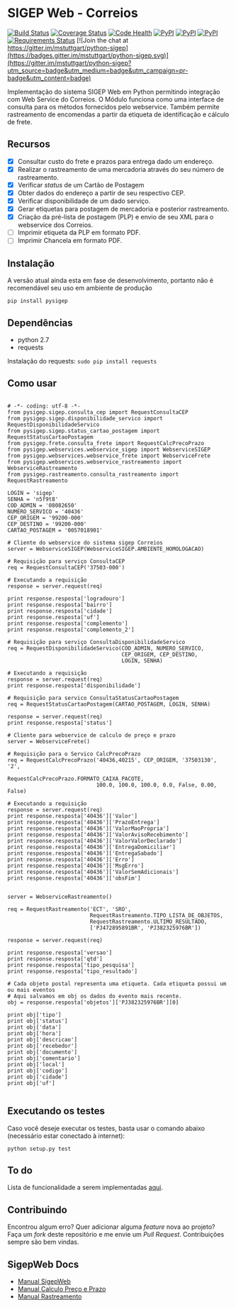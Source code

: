 SIGEP Web - Correios
====================

[![Build Status](https://travis-ci.org/mstuttgart/pysigep.svg?branch=develop)](https://travis-ci.org/mstuttgart/pysigep)
[![Coverage Status](https://coveralls.io/repos/github/trocafone/pysigep/badge.svg?branch=python3)](https://coveralls.io/github/trocafone/pysigep?branch=python3)
[![Code Health](https://landscape.io/github/mstuttgart/pysigep/develop/landscape.svg?style=flat)](https://landscape.io/github/mstuttgart/pysigep/develop)
[![PyPI](https://img.shields.io/pypi/status/pysigep.svg?maxAge=2592000)]()
[![PyPI](https://img.shields.io/pypi/v/pysigep.svg?maxAge=2592000)](https://pypi.python.org/pypi/pysigep)
[![PyPI](https://img.shields.io/pypi/pyversions/pysigep.svg?maxAge=2592000)]()
[![Requirements Status](https://requires.io/github/mstuttgart/pysigep/requirements.svg?branch=develop)](https://requires.io/github/mstuttgart/pysigep/requirements/?branch=develop)
[![Join the chat at https://gitter.im/mstuttgart/python-sigep](https://badges.gitter.im/mstuttgart/python-sigep.svg)](https://gitter.im/mstuttgart/python-sigep?utm_source=badge&utm_medium=badge&utm_campaign=pr-badge&utm_content=badge)

Implementação do sistema SIGEP Web em Python permitindo integração com Web Service do Correios. O Módulo funciona como uma interface de consulta para os métodos fornecidos pelo webservice. Também permite rastreamento de encomendas a partir da etiqueta de identificação e cálculo de frete.

## Recursos

- [x] Consultar custo do frete e prazos para entrega dado um endereço.
- [x] Realizar o rastreamento de uma mercadoria através do seu número de 
rastreamento.
- [x] Verificar *status* de um Cartão de Postagem
- [x] Obter dados do endereço a partir de seu respectivo CEP.
- [x] Verificar disponibilidade de um dado serviço.  
- [x] Gerar etiquetas para postagem de mercadoria e posterior rastreamento. 
- [x] Criação da pré-lista de postagem (PLP) e envio de seu XML para o 
webservice dos Correios.   
- [ ] Imprimir etiqueta da PLP em formato PDF.   
- [ ] Imprimir Chancela em formato PDF.

## Instalação

A versão atual ainda esta em fase de desenvolvimento, portanto não é 
recomendável seu uso em ambiente de produção

```
pip install pysigep
```

## Dependências

* python 2.7
* requests 

Instalação do requests: `sudo pip install requests`

## Como usar

<pre lang="python"><code>
# -*- coding: utf-8 -*-
from pysigep.sigep.consulta_cep import RequestConsultaCEP
from pysigep.sigep.disponibilidade_servico import RequestDisponibilidadeServico
from pysigep.sigep.status_cartao_postagem import RequestStatusCartaoPostagem
from pysigep.frete.consulta_frete import RequestCalcPrecoPrazo
from pysigep.webservices.webservice_sigep import WebserviceSIGEP
from pysigep.webservices.webservice_frete import WebserviceFrete
from pysigep.webservices.webservice_rastreamento import WebserviceRastreamento
from pysigep.rastreamento.consulta_rastreamento import RequestRastreamento

LOGIN = 'sigep'
SENHA = 'n5f9t8'
COD_ADMIN = '08082650'
NUMERO_SERVICO = '40436'
CEP_ORIGEM = '99200-000'
CEP_DESTINO = '99200-000'
CARTAO_POSTAGEM = '0057018901'

# Cliente do webservice do sistema sigep Correios
server = WebserviceSIGEP(WebserviceSIGEP.AMBIENTE_HOMOLOGACAO)

# Requisição para serviço ConsultaCEP
req = RequestConsultaCEP('37503-000')

# Executando a requisição
response = server.request(req)

print response.resposta['logradouro']
print response.resposta['bairro']
print response.resposta['cidade']
print response.resposta['uf']
print response.resposta['complemento']
print response.resposta['complemento_2']

# Requisição para serviço ConsultaDisponibilidadeServico
req = RequestDisponibilidadeServico(COD_ADMIN, NUMERO_SERVICO,
                                    CEP_ORIGEM, CEP_DESTINO,
                                    LOGIN, SENHA)

# Executando a requisição
response = server.request(req)
print response.resposta['disponibilidade']

# Requisição para servico ConsultaStatusCartaoPostagem
req = RequestStatusCartaoPostagem(CARTAO_POSTAGEM, LOGIN, SENHA)

response = server.request(req)
print response.resposta['status']

# Cliente para webservice de calculo de preço e prazo
server = WebserviceFrete()

# Requisição para o Servico CalcPrecoPrazo
req = RequestCalcPrecoPrazo('40436,40215', CEP_ORIGEM, '37503130', '2',
                            RequestCalcPrecoPrazo.FORMATO_CAIXA_PACOTE,
                            100.0, 100.0, 100.0, 0.0, False, 0.00, False)

# Executando a requisição
response = server.request(req)
print response.resposta['40436']['Valor']
print response.resposta['40436']['PrazoEntrega']
print response.resposta['40436']['ValorMaoPropria']
print response.resposta['40436']['ValorAvisoRecebimento']
print response.resposta['40436']['ValorValorDeclarado']
print response.resposta['40436']['EntregaDomiciliar']
print response.resposta['40436']['EntregaSabado']
print response.resposta['40436']['Erro']
print response.resposta['40436']['MsgErro']
print response.resposta['40436']['ValorSemAdicionais']
print response.resposta['40436']['obsFim']


server = WebserviceRastreamento()

req = RequestRastreamento('ECT', 'SRO',
                          RequestRastreamento.TIPO_LISTA_DE_OBJETOS,
                          RequestRastreamento.ULTIMO_RESULTADO,
                          ['PJ472895891BR', 'PJ382325976BR'])

response = server.request(req)

print response.resposta['versao']
print response.resposta['qtd']
print response.resposta['tipo_pesquisa']
print response.resposta['tipo_resultado']

# Cada objeto postal representa uma etiqueta. Cada etiqueta possui um ou mais eventos
# Aqui salvamos em obj os dados do evento mais recente.
obj = response.resposta['objetos']['PJ382325976BR'][0]

print obj['tipo']
print obj['status']
print obj['data']
print obj['hora']
print obj['descricao']
print obj['recebedor']
print obj['documento']
print obj['comentario']
print obj['local']
print obj['codigo']
print obj['cidade']
print obj['uf']

</code></pre>

## Executando os testes
Caso você deseje executar os testes, basta usar o comando abaixo (necessário estar conectado à internet):

```python setup.py test```

## To do

Lista de funcionalidade a serem implementadas [aqui](https://github.com/mstuttgart/python-sigep/issues/7).

## Contribuindo
Encontrou algum erro? Quer adicionar alguma *feature* nova ao projeto? Faça um *fork* deste repositório e me envie um *Pull Request*. Contribuições sempre são bem vindas.

## SigepWeb Docs
* [Manual SigepWeb](http://www.corporativo.correios.com.br/encomendas/sigepweb/doc/Manual_de_Implementacao_do_Web_Service_SIGEPWEB_Logistica_Reversa.pdf)
* [Manual Calculo Preço e Prazo](http://www.correios.com.br/para-voce/correios-de-a-a-z/pdf/calculador-remoto-de-precos-e-prazos/manual-de-implementacao-do-calculo-remoto-de-precos-e-prazos)
* [Manual Rastreamento](http://www.correios.com.br/para-voce/correios-de-a-a-z/pdf/rastreamento-de-objetos/Manual_SROXML_28fev14.pdf)
